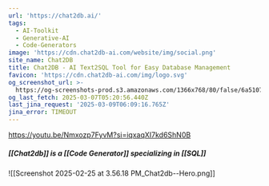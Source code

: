 ```yaml
---
url: 'https://chat2db.ai/'
tags:
  - AI-Toolkit
  - Generative-AI
  - Code-Generators
image: 'https://cdn.chat2db-ai.com/website/img/social.png'
site_name: Chat2DB
title: Chat2DB - AI Text2SQL Tool for Easy Database Management
favicon: 'https://cdn.chat2db-ai.com/img/logo.svg'
og_screenshot_url: >-
  https://og-screenshots-prod.s3.amazonaws.com/1366x768/80/false/6a5107dd24e9b0bea7d82ca993c4b9ae37942666373f70cd2f33e8126a415dc9.jpeg
og_last_fetch: 2025-03-07T05:20:56.440Z
last_jina_request: '2025-03-09T06:09:16.765Z'
jina_error: TIMEOUT
---
```

https://youtu.be/Nmxozp7FyvM?si=iqxaqXI7kd6ShN0B

##### [[Chat2db]] is a [[Code Generator]] specializing in [[SQL]]
![[Screenshot 2025-02-25 at 3.56.18 PM_Chat2db--Hero.png]]

